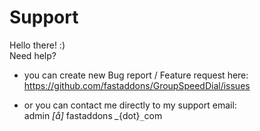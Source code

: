 # Support

Hello there! :)  
Need help?
- you can create new Bug report / Feature request here:  
  https://github.com/fastaddons/GroupSpeedDial/issues
  

- or you can contact me directly to my support email:  
  admin _[å]_ fastaddons *_*{dot}`_`com
  
